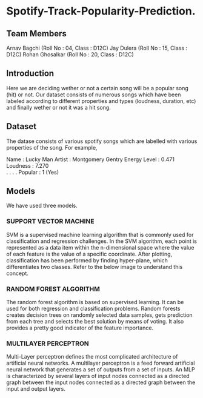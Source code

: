 # Spotify-Track-Popularity-Prediction.

## Team Members 
Arnav Bagchi (Roll No : 04, Class : D12C)
Jay Dulera (Roll No : 15, Class : D12C)
Rohan Ghosalkar (Roll No : 20, Class : D12C)

## Introduction
Here we are deciding wether or not a certain song will be a popular song (hit) or not. Our dataset consists of numerous songs which have been labeled according to different properties and types (loudness, duration, etc) and finally wether or not it was a hit song.

## Dataset
The datase consists of various spotify songs which are labelled with various properties of the song. For example,

Name : Lucky Man
Artist : Montgomery Gentry
Energy Level : 0.471
Loudness : 7.270	
.
.
.
.
Popular : 1 (Yes)

## Models 
We have used three models. 

### SUPPORT VECTOR MACHINE
SVM is a supervised machine learning algorithm that is commonly used for classification and regression challenges. In the SVM algorithm, each point is represented as a data item within the n-dimensional space where the value of each feature is the value of a specific coordinate. After plotting, classification has been performed by finding hyper-plane, which differentiates two classes. Refer to the below image to understand this concept.

### RANDOM FOREST ALGORITHM
The random forest algorithm is based on supervised learning. It can be used for both regression and classification problems. Random forests creates decision trees on randomly selected data samples, gets prediction from each tree and selects the best solution by means of voting. It also provides a pretty good indicator of the feature importance.

### MULTILAYER PERCEPTRON
Multi-Layer perceptron defines the most complicated architecture of artificial neural networks. A multilayer perceptron is a feed forward 
artificial neural network that generates a set of outputs from a set of inputs. An MLP is characterized by several layers of input nodes connected as a directed graph between the input nodes connected as a directed graph between the input and output layers.
